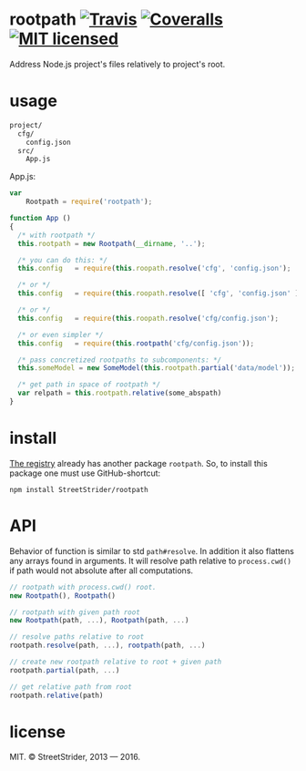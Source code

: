 # rootpath [![Travis](https://img.shields.io/travis/StreetStrider/rootpath.svg?style=flat-square)](https://travis-ci.org/StreetStrider/rootpath) [![Coveralls](https://img.shields.io/coveralls/StreetStrider/rootpath.svg?style=flat-square)](https://coveralls.io/github/StreetStrider/rootpath) [![MIT licensed](http://img.shields.io/badge/license-MIT-brightgreen.svg?style=flat-square)](#license)

Address Node.js project's files relatively to project's root.

# usage
```sh
project/
  cfg/
    config.json
  src/
    App.js
```

App.js:
```javascript
var
    Rootpath = require('rootpath');

function App ()
{
  /* with rootpath */
  this.rootpath = new Rootpath(__dirname, '..');

  /* you can do this: */
  this.config   = require(this.roopath.resolve('cfg', 'config.json');

  /* or */
  this.config   = require(this.roopath.resolve([ 'cfg', 'config.json' ]);

  /* or */
  this.config   = require(this.roopath.resolve('cfg/config.json');

  /* or even simpler */
  this.config   = require(this.rootpath('cfg/config.json'));

  /* pass concretized rootpaths to subcomponents: */
  this.someModel = new SomeModel(this.rootpath.partial('data/model'));

  /* get path in space of rootpath */
  var relpath = this.rootpath.relative(some_abspath)
}
```

# install
[The registry](http://npmjs.org/) already has another package `rootpath`. So, to install this package one must use GitHub-shortcut:
```
npm install StreetStrider/rootpath
```

# API
Behavior of function is similar to std `path#resolve`. In addition it also flattens any arrays found in arguments. It will resolve path relative to `process.cwd()` if path would not absolute after all computations.

```javascript
// rootpath with process.cwd() root.
new Rootpath(), Rootpath()

// rootpath with given path root
new Rootpath(path, ...), Rootpath(path, ...)

// resolve paths relative to root
rootpath.resolve(path, ...), rootpath(path, ...)

// create new rootpath relative to root + given path
rootpath.partial(path, ...)

// get relative path from root
rootpath.relative(path)
```

# license
MIT. © StreetStrider, 2013 — 2016.
